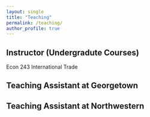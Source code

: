 ```yaml
---
layout: single
title: "Teaching"
permalink: /teaching/
author_profile: true
---
```


## Instructor (Undergradute Courses)

Econ 243 International Trade

## Teaching Assistant at Georgetown 


## Teaching Assistant at Northwestern
